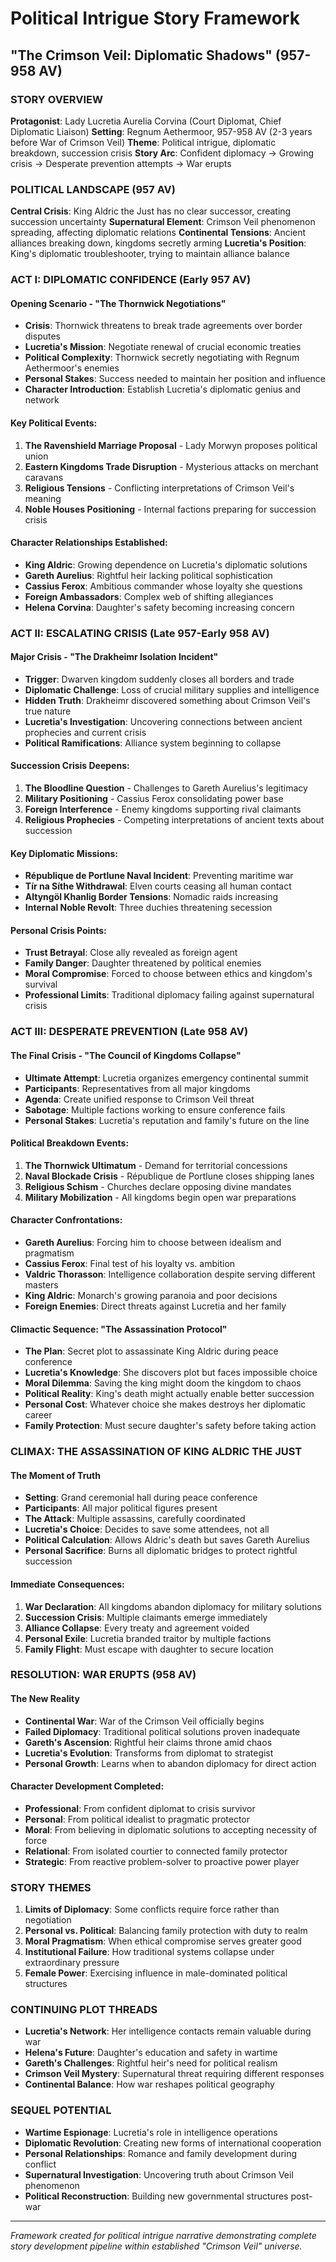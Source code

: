 # Political Intrigue Story Framework
## "The Crimson Veil: Diplomatic Shadows" (957-958 AV)

### STORY OVERVIEW
**Protagonist**: Lady Lucretia Aurelia Corvina (Court Diplomat, Chief Diplomatic Liaison)
**Setting**: Regnum Aethermoor, 957-958 AV (2-3 years before War of Crimson Veil)
**Theme**: Political intrigue, diplomatic breakdown, succession crisis
**Story Arc**: Confident diplomacy → Growing crisis → Desperate prevention attempts → War erupts

### POLITICAL LANDSCAPE (957 AV)
**Central Crisis**: King Aldric the Just has no clear successor, creating succession uncertainty
**Supernatural Element**: Crimson Veil phenomenon spreading, affecting diplomatic relations
**Continental Tensions**: Ancient alliances breaking down, kingdoms secretly arming
**Lucretia's Position**: King's diplomatic troubleshooter, trying to maintain alliance balance

### ACT I: DIPLOMATIC CONFIDENCE (Early 957 AV)
#### Opening Scenario - "The Thornwick Negotiations"
- **Crisis**: Thornwick threatens to break trade agreements over border disputes
- **Lucretia's Mission**: Negotiate renewal of crucial economic treaties
- **Political Complexity**: Thornwick secretly negotiating with Regnum Aethermoor's enemies
- **Personal Stakes**: Success needed to maintain her position and influence
- **Character Introduction**: Establish Lucretia's diplomatic genius and network

#### Key Political Events:
1. **The Ravenshield Marriage Proposal** - Lady Morwyn proposes political union
2. **Eastern Kingdoms Trade Disruption** - Mysterious attacks on merchant caravans
3. **Religious Tensions** - Conflicting interpretations of Crimson Veil's meaning
4. **Noble Houses Positioning** - Internal factions preparing for succession crisis

#### Character Relationships Established:
- **King Aldric**: Growing dependence on Lucretia's diplomatic solutions
- **Gareth Aurelius**: Rightful heir lacking political sophistication
- **Cassius Ferox**: Ambitious commander whose loyalty she questions
- **Foreign Ambassadors**: Complex web of shifting allegiances
- **Helena Corvina**: Daughter's safety becoming increasing concern

### ACT II: ESCALATING CRISIS (Late 957-Early 958 AV)
#### Major Crisis - "The Drakheimr Isolation Incident"
- **Trigger**: Dwarven kingdom suddenly closes all borders and trade
- **Diplomatic Challenge**: Loss of crucial military supplies and intelligence
- **Hidden Truth**: Drakheimr discovered something about Crimson Veil's true nature
- **Lucretia's Investigation**: Uncovering connections between ancient prophecies and current crisis
- **Political Ramifications**: Alliance system beginning to collapse

#### Succession Crisis Deepens:
1. **The Bloodline Question** - Challenges to Gareth Aurelius's legitimacy
2. **Military Positioning** - Cassius Ferox consolidating power base
3. **Foreign Interference** - Enemy kingdoms supporting rival claimants
4. **Religious Prophecies** - Competing interpretations of ancient texts about succession

#### Key Diplomatic Missions:
- **République de Portlune Naval Incident**: Preventing maritime war
- **Tír na Síthe Withdrawal**: Elven courts ceasing all human contact
- **Altyngöl Khanlig Border Tensions**: Nomadic raids increasing
- **Internal Noble Revolt**: Three duchies threatening secession

#### Personal Crisis Points:
- **Trust Betrayal**: Close ally revealed as foreign agent
- **Family Danger**: Daughter threatened by political enemies
- **Moral Compromise**: Forced to choose between ethics and kingdom's survival
- **Professional Limits**: Traditional diplomacy failing against supernatural crisis

### ACT III: DESPERATE PREVENTION (Late 958 AV)
#### The Final Crisis - "The Council of Kingdoms Collapse"
- **Ultimate Attempt**: Lucretia organizes emergency continental summit
- **Participants**: Representatives from all major kingdoms
- **Agenda**: Create unified response to Crimson Veil threat
- **Sabotage**: Multiple factions working to ensure conference fails
- **Personal Stakes**: Lucretia's reputation and family's future on the line

#### Political Breakdown Events:
1. **The Thornwick Ultimatum** - Demand for territorial concessions
2. **Naval Blockade Crisis** - République de Portlune closes shipping lanes
3. **Religious Schism** - Churches declare opposing divine mandates
4. **Military Mobilization** - All kingdoms begin open war preparations

#### Character Confrontations:
- **Gareth Aurelius**: Forcing him to choose between idealism and pragmatism
- **Cassius Ferox**: Final test of his loyalty vs. ambition
- **Valdric Thorasson**: Intelligence collaboration despite serving different masters
- **King Aldric**: Monarch's growing paranoia and poor decisions
- **Foreign Enemies**: Direct threats against Lucretia and her family

#### Climactic Sequence: "The Assassination Protocol"
- **The Plan**: Secret plot to assassinate King Aldric during peace conference
- **Lucretia's Knowledge**: She discovers plot but faces impossible choice
- **Moral Dilemma**: Saving the king might doom the kingdom to chaos
- **Political Reality**: King's death might actually enable better succession
- **Personal Cost**: Whatever choice she makes destroys her diplomatic career
- **Family Protection**: Must secure daughter's safety before taking action

### CLIMAX: THE ASSASSINATION OF KING ALDRIC THE JUST
#### The Moment of Truth
- **Setting**: Grand ceremonial hall during peace conference
- **Participants**: All major political figures present
- **The Attack**: Multiple assassins, carefully coordinated
- **Lucretia's Choice**: Decides to save some attendees, not all
- **Political Calculation**: Allows Aldric's death but saves Gareth Aurelius
- **Personal Sacrifice**: Burns all diplomatic bridges to protect rightful succession

#### Immediate Consequences:
1. **War Declaration**: All kingdoms abandon diplomacy for military solutions
2. **Succession Crisis**: Multiple claimants emerge immediately
3. **Alliance Collapse**: Every treaty and agreement voided
4. **Personal Exile**: Lucretia branded traitor by multiple factions
5. **Family Flight**: Must escape with daughter to secure location

### RESOLUTION: WAR ERUPTS (958 AV)
#### The New Reality
- **Continental War**: War of the Crimson Veil officially begins
- **Failed Diplomacy**: Traditional political solutions proven inadequate
- **Gareth's Ascension**: Rightful heir claims throne amid chaos
- **Lucretia's Evolution**: Transforms from diplomat to strategist
- **Personal Growth**: Learns when to abandon diplomacy for direct action

#### Character Development Completed:
- **Professional**: From confident diplomat to crisis survivor
- **Personal**: From political idealist to pragmatic protector
- **Moral**: From believing in diplomatic solutions to accepting necessity of force
- **Relational**: From isolated courtier to connected family protector
- **Strategic**: From reactive problem-solver to proactive power player

### STORY THEMES
1. **Limits of Diplomacy**: Some conflicts require force rather than negotiation
2. **Personal vs. Political**: Balancing family protection with duty to realm
3. **Moral Pragmatism**: When ethical compromise serves greater good
4. **Institutional Failure**: How traditional systems collapse under extraordinary pressure
5. **Female Power**: Exercising influence in male-dominated political structures

### CONTINUING PLOT THREADS
- **Lucretia's Network**: Her intelligence contacts remain valuable during war
- **Helena's Future**: Daughter's education and safety in wartime
- **Gareth's Challenges**: Rightful heir's need for political realism
- **Crimson Veil Mystery**: Supernatural threat requiring different responses
- **Continental Balance**: How war reshapes political geography

### SEQUEL POTENTIAL
- **Wartime Espionage**: Lucretia's role in intelligence operations
- **Diplomatic Revolution**: Creating new forms of international cooperation
- **Personal Relationships**: Romance and family development during conflict
- **Supernatural Investigation**: Uncovering truth about Crimson Veil phenomenon
- **Political Reconstruction**: Building new governmental structures post-war

---
*Framework created for political intrigue narrative demonstrating complete story development pipeline within established "Crimson Veil" universe.*

